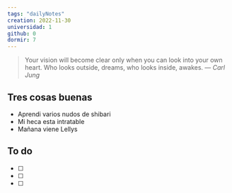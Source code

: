 ```yaml
---
tags: "dailyNotes"
creation: 2022-11-30
universidad: 1
github: 0
dormir: 7
---
```


> Your vision will become clear only when you can look into your own heart. Who looks outside, dreams, who looks inside, awakes.
> — <cite>Carl Jung</cite>

## Tres cosas buenas 
- Aprendi varios nudos de shibari
- Mi heca esta intratable 
- Mañana viene Lellys 

## To do
- [ ] 
- [ ] 
- [ ] 
